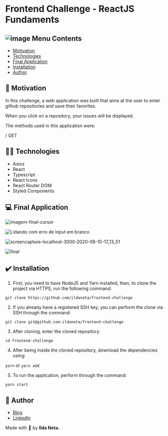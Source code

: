 # Frontend Challenge - ReactJS Fundaments

## ![image](https://user-images.githubusercontent.com/21963291/85338764-45ba2d00-b4b9-11ea-921a-d15eb692b2ea.png) Menu Contents

- [Motivation](#pushpin-motivation)
- [Technologies](#woman_technologist-technologies)
- [Final Application](#computer-final-application)
- [Installation](#heavy_check_mark-installation)
- [Author](#pencil-author)

## :pushpin: Motivation

In this challenge, a web application was built that aims at the user to enter github repositories and save their favorites.

When you click on a repository, your issues will be displayed.

The methods used in this application were:

/ GET

## :woman_technologist: Technologies

- Axios
- React
- Typescript
- React Icons
- React Router DOM
- Styled Components

## :computer: Final Application

![imagem-final-cursor](https://user-images.githubusercontent.com/21963291/89822004-e4602300-db25-11ea-8613-8c7d8d164554.png)

![Lidando com erro de input em branco](https://user-images.githubusercontent.com/21963291/89826217-4c196c80-db2c-11ea-9af9-a8571d8c5507.png)

![screencapture-localhost-3000-2020-08-10-17_13_51](https://user-images.githubusercontent.com/21963291/89826610-e24d9280-db2c-11ea-9a7c-e9520306dbf1.png)

![final](https://user-images.githubusercontent.com/21963291/89826640-ee395480-db2c-11ea-8cab-ab8a949a8663.PNG)

## :heavy_check_mark: Installation

1. First, you need to have NodeJS and Yarn installed, then, to clone the project via HTTPS, run the following command:

`git clone https://github.com/ildaneta/frontend-challenge`

2. If you already have a registered SSH key, you can perform the clone via SSH through the command:

`git clone git@github.com:ildaneta/frontend-challenge`

3. After cloning, enter the cloned repository:

`cd frontend-challenge`

4. After being inside the cloned repository, download the dependencies using:

`yarn` or `yarn add`

5. To run the application, perform through the command:

`yarn start`

## :pencil: Author

- <a href="https://ildaneta.dev" target="_blank">Blog</a>
- <a href="https://www.linkedin.com/in/ildaneta/" target="_blank">LinkedIn</a>

Made with :heart_decoration: by **Ilda Neta.**
